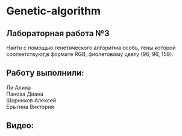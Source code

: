 # Genetic-algorithm
## Лабораторная работа №3
Найти с помощью генетического алгоритма особь, гены которой соответствуют,в формате RGB, фиолетовому цвету (96, 96, 159).
## Работу выполнили: 
Ли Алина  
Панова Диана  
Шорников Алексей  
Ерыгина Виктория  
## Видео:
